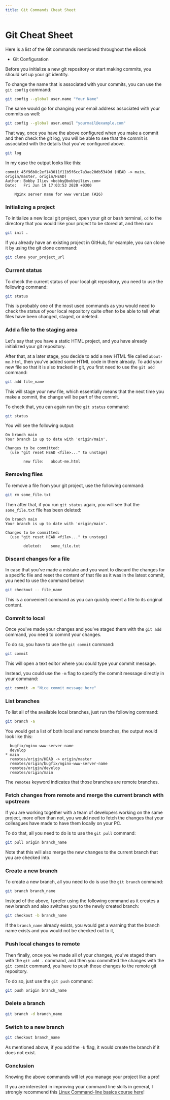 ```yaml
---
title: Git Commands Cheat Sheet
---
```


# Git Cheat Sheet

Here is a list of the Git commands mentioned throughout the eBook

* Git Configuration

Before you initialize a new git repository or start making commits, you should set up your git identity. 

To change the name that is associated with your commits, you can use the `git config` command:

```bash
git config --global user.name "Your Name"
```

The same would go for changing your email address associated with your commits as well:

```bash
git config --global user.email "yourmail@example.com"
```

That way, once you have the above configured when you make a commit and then check the git log, you will be able to see that the commit is associated with the details that you've configured above.

```bash
git log
```

In my case the output looks like this:

```
commit 45f96b8c2ef143011f11b5f6cc7a3ae20db5349d (HEAD -> main, origin/master, origin/HEAD)
Author: Bobby Iliev <bobby@bobbyiliev.com>
Date:   Fri Jun 19 17:03:53 2020 +0300

    Nginx server name for www version (#26)

```

### Initializing a project

To initialize a new local git project, open your git or bash terminal, `cd` to the directory that you would like your project to be stored at, and then run:

```bash
git init .
```

If you already have an existing project in GitHub, for example, you can clone it by using the git clone command:

```bash
git clone your_project_url
```

### Current status

To check the current status of your local git repository, you need to use the following command:

```bash
git status
```

This is probably one of the most used commands as you would need to check the status of your local repository quite often to be able to tell what files have been changed, staged, or deleted.

### Add a file to the staging area

Let's say that you have a static HTML project, and you have already initialized your git repository.

After that, at a later stage, you decide to add a new HTML file called `about-me.html`, then you've added some HTML code in there already. To add your new file so that it is also tracked in git, you first need to use the `git add` command:

```bash
git add file_name
```

This will stage your new file, which essentially means that the next time you make a commit, the change will be part of the commit.

To check that, you can again run the `git status` command:

```bash
git status
```

You will see the following output:

```
On branch main
Your branch is up to date with 'origin/main'.

Changes to be committed:
  (use "git reset HEAD <file>..." to unstage)

        new file:   about-me.html
```

### Removing files

To remove a file from your git project, use the following command:

```bash
git rm some_file.txt
```

Then after that, if you run `git status` again, you will see that the `some_file.txt` file has been deleted:

```
On branch main
Your branch is up to date with 'origin/main'.

Changes to be committed:
  (use "git reset HEAD <file>..." to unstage)

        deleted:    some_file.txt
``` 

### Discard changes for a file

In case that you've made a mistake and you want to discard the changes for a specific file and reset the content of that file as it was in the latest commit, you need to use the command below:

```bash
git checkout -- file_name
```

This is a convenient command as you can quickly revert a file to its original content.

### Commit to local

Once you've made your changes and you've staged them with the `git add` command, you need to commit your changes. 

To do so, you have to use the `git commit` command:

```bash
git commit
```

This will open a text editor where you could type your commit message.

Instead, you could use the `-m` flag to specify the commit message directly in your command:

```bash
git commit -m "Nice commit message here"
```

### List branches

To list all of the available local branches, just run the following command:

```bash
git branch -a
```

You would get a list of both local and remote branches, the output would look like this:

```
  bugfix/nginx-www-server-name
  develop
* main
  remotes/origin/HEAD -> origin/master
  remotes/origin/bugfix/nginx-www-server-name
  remotes/origin/develop
  remotes/origin/main
```

The `remotes` keyword indicates that those branches are remote branches.

### Fetch changes from remote and merge the current branch with upstream

If you are working together with a team of developers working on the same project, more often than not, you would need to fetch the changes that your colleagues have made to have them locally on your PC.

To do that, all you need to do is to use the `git pull` command:

```bash
git pull origin branch_name
```

Note that this will also merge the new changes to the current branch that you are checked into.

### Create a new branch

To create a new branch, all you need to do is use the `git branch` command:

```bash
git branch branch_name
```

Instead of the above, I prefer using the following command as it creates a new branch and also switches you to the newly created branch:

```bash
git checkout -b branch_name
```

If the `branch_name` already exists, you would get a warning that the branch name exists and you would not be checked out to it,

### Push local changes to remote

Then finally, once you've made all of your changes, you've staged them with the `git add .` command, and then you committed the changes with the `git commit` command, you have to push those changes to the remote git repository.

To do so, just use the `git push` command:

```bash
git push origin branch_name
```

### Delete a branch

```bash
git branch -d branch_name
```

### Switch to a new branch

```bash
git checkout branch_name
```

As mentioned above, if you add the `-b` flag, it would create the branch if it does not exist.

### Conclusion

Knowing the above commands will let you manage your project like a pro!

If you are interested in improving your command line skills in general, I strongly recommend this [Linux Command-line basics course here](https://devdojo.com/course/linux-command-line-basics)!